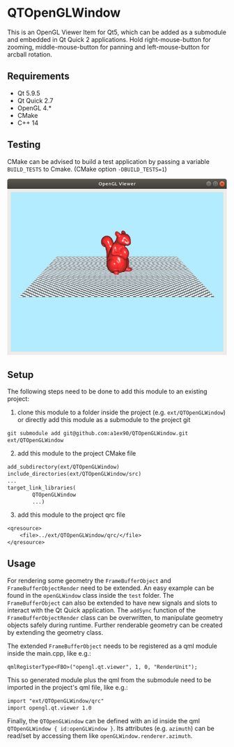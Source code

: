 # QTOpenGLWindow
This is an OpenGL Viewer Item for Qt5, which can be added as a submodule and embedded in Qt Quick 2 applications. Hold right-mouse-button for zooming, middle-mouse-button for panning and left-mouse-button for arcball rotation.

## Requirements
- Qt 5.9.5
- Qt Quick 2.7
- OpenGL 4.*
- CMake
- C++ 14

## Testing
CMake can be advised to build a test application by passing a variable `BUILD_TESTS` to Cmake. (CMake option `-DBUILD_TESTS=1`)

![test app picture](https://raw.githubusercontent.com/a1ex90/QTOpenGLWindow/master/test/assets/app_prev.png)

## Setup 
The following steps need to be done to add this module to an existing project:
1. clone this module to a folder inside the project (e.g. `ext/QTOpenGLWindow`) or directly add this module as a submodule to the project git
```
git submodule add git@github.com:a1ex90/QTOpenGLWindow.git ext/QTOpenGLWindow
```
2. add this module to the project CMake file
```
add_subdirectory(ext/QTOpenGLWindow)
include_directories(ext/QTOpenGLWindow/src)
...
target_link_libraries(
        QTOpenGLWindow
        ...)
```
3. add this module to the project qrc file
```
<qresource>
    <file>../ext/QTOpenGLWindow/qrc/</file>
</qresource>
```

## Usage
For rendering some geometry the `FrameBufferObject` and `FrameBufferObjectRender` need to be extended. An easy example can be found in the `openGLWindow` class inside the `test` folder. The `FrameBufferObject` can also be extended to have new signals and slots to interact with the Qt Quick application. The `addSync` function of the `FrameBufferObjectRender` class can be overwritten, to manipulate geometry objects safely during runtime. Further renderable geometry can be created by extending the geometry class.

The extended `FrameBufferObject` needs to be registered as a qml module inside the main.cpp, like e.g.:
```
qmlRegisterType<FBO>("opengl.qt.viewer", 1, 0, "RenderUnit");
```

This so generated module plus the qml from the submodule need to be imported in the project's qml file, like e.g.:
```
import "ext/QTOpenGLWindow/qrc"
import opengl.qt.viewer 1.0
```

Finally, the `QTOpenGLWindow` can be defined with an id inside the qml `QTOpenGLWindow { id:openGLWindow }`. Its attributes (e.g. `azimuth`) can be read/set by accessing them like `openGLWindow.renderer.azimuth`. 


